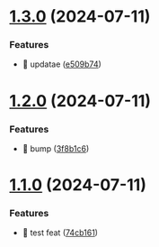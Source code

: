 # [1.3.0](https://github.com/j-mcgregor/bun-express/compare/v1.2.0...v1.3.0) (2024-07-11)


### Features

* 🎸 updatae ([e509b74](https://github.com/j-mcgregor/bun-express/commit/e509b7438339f2d93f1180d0d1d447975f8a3077))

# [1.2.0](https://github.com/j-mcgregor/bun-express/compare/v1.1.0...v1.2.0) (2024-07-11)


### Features

* 🎸 bump ([3f8b1c6](https://github.com/j-mcgregor/bun-express/commit/3f8b1c647d5c840ba45cff98bba410851805eba4))

# [1.1.0](https://github.com/j-mcgregor/bun-express/compare/v1.0.0...v1.1.0) (2024-07-11)


### Features

* 🎸 test feat ([74cb161](https://github.com/j-mcgregor/bun-express/commit/74cb161cecc7d188bb10d631b4e8667cfe2ec9c8))
